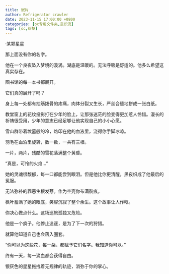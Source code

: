 ```yaml
---
title: 嵌片
author: Refrigerator crawler
date: 2023-11-15 17:00:00 +0800
categories: [oc专用文件夹,意识流]
tags: [oc,绘黎] 
---
```


·某颗星星

那上面没有你的名字。

 

他在一个良夜坠入梦境的漩涡。湖底是温暖的。无法呼吸是舒适的。他多么希望这真实存在。

 

图书馆的每一本书都展开。

它们真的展开了吗？

 

身上每一处都有抽筋拨骨的疼痛，肉体分裂又生长，严丝合缝地拼成一张白纸。

 

教堂窗上的花纹投影打在少年的脸上，让那张迷茫的脸变得更加惹人怜惜。漫长的祈祷很受用，少年的意志已经足够让他实现自己的小小心愿。

 

雪山群带着坟墓般的冷，烙印在他的血液里，浇得你手脚冰凉。

 

羽毛在血泊里旋转，数一数，一共有三根。

 

一片，两片，残酷的雪花落满整个黄昏。

“真是，可怜的火焰...”

 

她的灵魂很馥郁，每一口都能尝到眼泪。但是他比你更清醒，黑夜织成了他最后的冕服。

 

无法弥补的罪恶生根发芽。作为空壳你布满裂痕。

 

枫叶蓄满了她的眼底，笑容沉寂了整个余生。这个故事让人作呕。

 

你决心做点什么。这场巡旅孤独又危险。

 

他是一个疯子。他停止追逐，是为了下一次的狩猎。

就算他知道自己也会落入圈套。

 

“你可以为这些花，每一朵，都赋予它们名字。我知道你可以。”

 

终有一天，每一滴血都会获得自由。

 

银灰色的星星拖拽着无规律的轨迹，消弥于你的掌心。